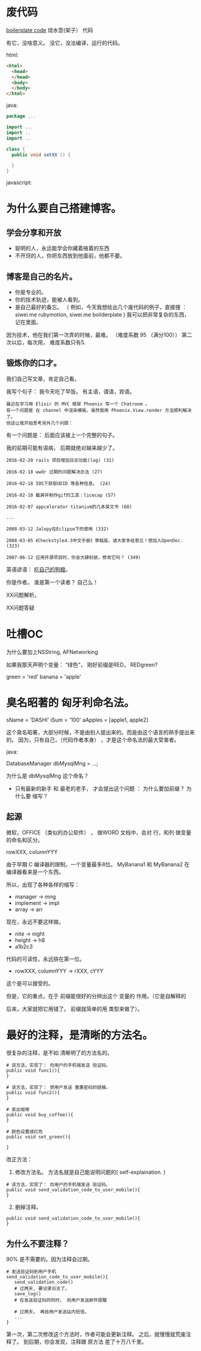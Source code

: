 # 废代码

[boilerplate code](https://en.wikipedia.org/wiki/Boilerplate_code)
烧水壶(架子）  代码

有它，没啥意义。  没它，没法编译，运行的代码。

html:

```html
<html>
  <head>
  </head>
  <body>
  </body>
</html>
```

java:

```java
package ...

import ...
import ..
import ..

class {
  public void setXX () {

  }
}
```


javascript:





# 为什么要自己搭建博客。


## 学会分享和开放

- 聪明的人，永远能学会你藏着掖着的东西
- 不开窍的人，你把东西放到他面前，他都不要。

## 博客是自己的名片。

- 你是专业的。
- 你的技术轨迹，能被人看到。
- 是自己最好的备忘。  （ 例如，今天我想给出几个废代码的例子，直接搜 ：  siwei.me rubymotion,
siwei.me boilderplate )  我可以把非常复杂的东西，记在里面。

因为技术，他在我们第一次弄的时候，最难。 （难度系数 95 （满分100））
第二次以后，每次用， 难度系数只有5.

## 锻炼你的口才。

我们自己写文章，肯定自己看。

我写个句子：   我今天吃了早饭。 有主语，谓语，宾语。


```
最近在学习用 Elixir 的 MVC 框架 Phoenix 写一个 Chatroom 。
有一个问题是 在 channel 中渲染模板，虽然我用 Phoenix.View.render 方法顺利解决了。
但这让我开始思考另外几个问题：
```

有一个问题是：  后面应该接上一个完整的句子。


我的前期可能有语病， 后期就绝对越来越少了。
```
2016-02-20 rails 项目增加日志功能(log) (31)

2016-02-18 wwdr 过期的问题解决办法 (27)

2016-02-18 IOS下获取UDID 等各种信息。 (24)

2016-02-10 截屏并制作gif的工具：licecap (57)

2016-02-07 appcelerator titanium的几本英文书 (68)

...

2008-03-12 Jalopy在Eclipse下的使用 (332)

2008-03-05 《Checkstyle4.3中文手册》草稿版，请大家多给意见！想加入OpenDoc. (323)

2007-06-12 应用开源项目时，你会大肆封装，修改它吗？ (349)
```

英语谚语：  [吃自己的狗粮](https://en.wikipedia.org/wiki/Eating_your_own_dog_food)。

你是作者。 谁是第一个读者？  自己么！

XX问题解析。

XX问题答疑


# 吐槽OC

为什么要加上NSString,   AFNetworking

如果我那天声明个变量：  “绿色”，  刚好前缀是RED，  REDgreen?

green = 'red'
banana = 'apple'


# 臭名昭著的 匈牙利命名法。

sName = 'DASHI'
iSum = '100'
aApples = [apple1, apple2]

这个臭名昭著，大部分时候，不是由别人提出来的。而是由这个语言的熟手提出来的。
因为，只有自己，（代码作者本身） ，才是这个命名法的最大受害者。

java:

DatabaseManager   dbMysqlMng  = ...;

为什么是 dbMysqlMng 这个命名？

- 只有最新的新手  和 最老的老手， 才会提出这个问题
： 为什么要加前缀？
为什么要 缩写？

## 起源

微软，OFFICE （类似的办公软件） ， 做WORD 文档中，会对  行，和列 做变量的命名和区分。

rowXXX,   columnYYY

由于早期 C 编译器的限制，一个变量最多8位。  MyBanana1 和 MyBanana2 在编译器看来是一个东西。

所以，出现了各种各样的缩写：

- manager ->  mng
- implement  -> impl
- array  ->  arr

现在，永远不要这样做。

- nite   -> night
- height -> h8
- a1b2c3

代码的可读性，永远排在第一位。


- rowXXX,  columnYYY  ->  rXXX, cYYY

这个是可以接受的。

但是，它的重点，在于 前缀能很好的分辨出这个 变量的 作用。（它是自解释的

后来，大家就把它用错了。  前缀就简单的用 类型来做了）。


# 最好的注释，是清晰的方法名。

很复杂的注释，是不如 清晰明了的方法名的。


```
# 该方法，实现了： 向用户的手机端发送 验证码。
public void func1(){
}

# 该方法，实现了： 想用户发送 重置密码的链接。
public void func2(){
}

# 卖出咖啡
public void buy_coffee(){
}

# 颜色设置成红色
public void set_green(){

}
```


改正方法：

1. 修改方法名。 方法名就是自己能说明问题的( self-explaination. )
```
# 该方法，实现了： 向用户的手机端发送 验证码。
public void send_validation_code_to_user_mobile(){
}
```

2. 删掉注释。
```
public void send_validation_code_to_user_mobile(){
}
```

## 为什么不要注释？

90% 是不需要的。因为注释会过期。


```
# 发送验证码到用户手机
send_validation_code_to_user_mobile(){
   send_validation_code()
   # 过两天, 要记录日志了。
   save_log()
   # 在发送验证码的同时， 向用户发送邮件提醒

   # 过两天， 再给用户发送站内短信。
   ...
}
```

第一次，第二次修改这个方法时，作者可能会更新注释。
之后，就慢慢就荒废注释了。 到后期，你会发现，注释跟 原方法 差了十万八千里。
